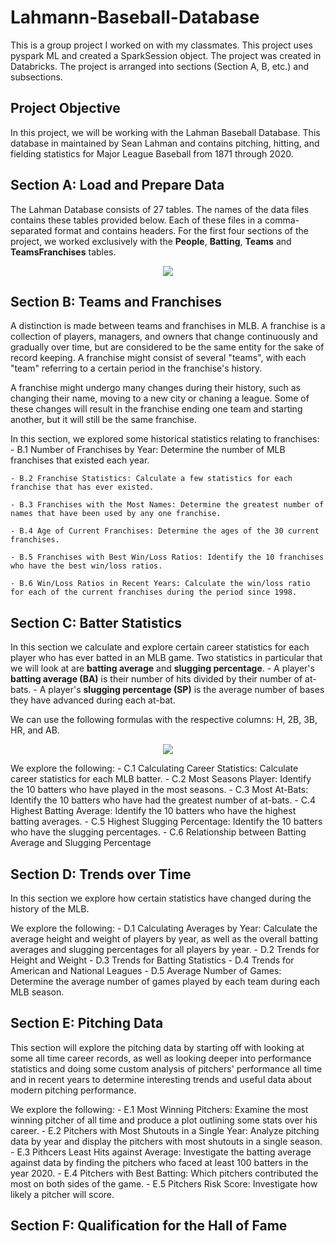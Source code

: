 # Lahmann-Baseball-Database
This is a group project I worked on with my classmates. This project uses pyspark ML and created a SparkSession object. The project was created in Databricks. The project is arranged into sections (Section A, B, etc.) and subsections.

## Project Objective
In this project, we will be working with the Lahman Baseball Database. This database in maintained by Sean Lahman and contains pitching, hitting, and fielding statistics for Major League Baseball from 1871 through 2020.

## Section A: Load and Prepare Data
The Lahman Database consists of 27 tables. The names of the data files contains these tables provided below. Each of these files in a comma-separated format and contains headers. For the first four sections of the project, we worked exclusively with the **People**, **Batting**, **Teams** and **TeamsFranchises** tables.

 <p align="center">
  <img src="https://user-images.githubusercontent.com/58959101/158272207-4ad0927c-46af-4447-b838-3cbe0f93b189.png" /p>
 </p>
 
 ## Section B: Teams and Franchises
A distinction is made between teams and franchises in MLB. A franchise is a collection of players, managers, and owners that change continuously and gradually over time, but are considered to be the same entity for the sake of record keeping. A franchise might consist of several "teams", with each "team" referring to a certain period in the franchise's history.
 
A franchise might undergo many changes during their history, such as changing their name, moving to a new city or chaning a league. Some of these changes will result in the franchise ending one team and starting another, but it will still be the same franchise.

In this section, we explored some historical statistics relating to franchises:
    - B.1 Number of Franchises by Year: Determine the number of MLB franchises that existed each year.
    
    - B.2 Franchise Statistics: Calculate a few statistics for each franchise that has ever existed.
    
    - B.3 Franchises with the Most Names: Determine the greatest number of names that have been used by any one franchise.
    
    - B.4 Age of Current Franchises: Determine the ages of the 30 current franchises.
    
    - B.5 Franchises with Best Win/Loss Ratios: Identify the 10 franchises who have the best win/loss ratios.
    
    - B.6 Win/Loss Ratios in Recent Years: Calculate the win/loss ratio for each of the current franchises during the period since 1998.
    
## Section C: Batter Statistics
In this section we calculate and explore certain career statistics for each player who has ever batted in an MLB game. Two statistics in particular that we will look at are **batting average** and **slugging percentage**.
    - A player's **batting average (BA)** is their number of hits divided by their number of at-bats.
    - A player's **slugging percentage (SP)** is the average number of bases they have advanced during each at-bat.

We can use the following formulas with the respective columns: H, 2B, 3B, HR, and AB.

 <p align="center">
  <img src="https://user-images.githubusercontent.com/58959101/158273340-7981258b-3dbb-49ab-ad4d-8c2d2a4a514b.png" /p>
 </p>

We explore the following:
    - C.1 Calculating Career Statistics: Calculate career statistics for each MLB batter.
    - C.2 Most Seasons Player: Identify the 10 batters who have played in the most seasons.
    - C.3 Most At-Bats: Identify the 10 batters who have had the greatest number of at-bats.
    - C.4 Highest Batting Average: Identify the 10 batters who have the highest batting averages.
    - C.5 Highest Slugging Percentage: Identify the 10 batters who have the slugging percentages.
    - C.6 Relationship between Batting Average and Slugging Percentage

## Section D: Trends over Time
In this section we explore how certain statistics have changed during the history of the MLB.

We explore the following:
    - D.1 Calculating Averages by Year: Calculate the average height and weight of players by year, as well as the overall batting averages and slugging percentages for all players by year.
    - D.2 Trends for Height and Weight
    - D.3 Trends for Batting Statistics
    - D.4 Trends for American and National Leagues
    - D.5 Average Number of Games: Determine the average number of games played by each team during each MLB season.
    
## Section E: Pitching Data
This section will explore the pitching data by starting off with looking at some all time career records, as well as looking deeper into performance statistics and doing some custom analysis of pitchers' performance all time and in recent years to determine interesting trends and useful data about modern pitching performance.

We explore the following:
    - E.1 Most Winning Pitchers: Examine the most winning pitcher of all time and produce a plot outlining some stats over his career.
    - E.2 Pitchers with Most Shutouts in a Single Year: Analyze pitching data by year and display the pitchers with most shutouts in a single season.
    - E.3 Pithcers Least Hits against Average: Investigate the batting average against data by finding the pitchers who faced at least 100 batters in the year 2020.
    - E.4 Pitchers with Best Batting: Which pitchers contributed the most on both sides of the game.
    - E.5 Pitchers Risk Score: Investigate how likely a pitcher will score.

## Section F: Qualification for the Hall of Fame
